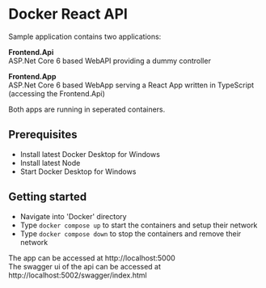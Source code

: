 # Docker React API

Sample application contains two applications:

__Frontend.Api__  
ASP.Net Core 6 based WebAPI providing a dummy controller

__Frontend.App__  
ASP.Net Core 6 based WebApp serving a React App written in TypeScript (accessing the Frontend.Api)

Both apps are running in seperated containers.

## Prerequisites
- Install latest Docker Desktop for Windows
- Install latest Node
- Start Docker Desktop for Windows

## Getting started
- Navigate into 'Docker' directory
- Type `docker compose up` to start the containers and setup their network
- Type `docker compose down` to stop the containers and remove their network

The app can be accessed at http://localhost:5000  
The swagger ui of the api can be accessed at http://localhost:5002/swagger/index.html
